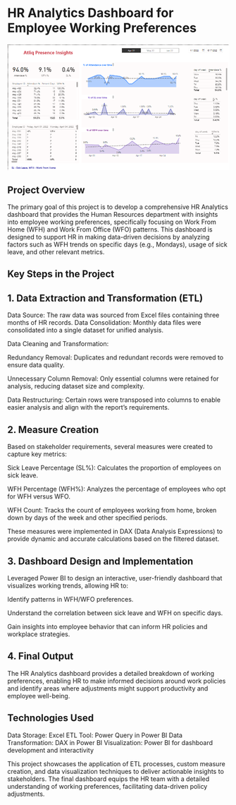 # HR Analytics Dashboard for Employee Working Preferences

![Dashboard](https://github.com/aravindp2024/HR_Data_Analytics/blob/main/Presence_Insights.png)


## Project Overview

The primary goal of this project is to develop a comprehensive HR Analytics dashboard that provides the Human Resources department with insights into employee working preferences, specifically focusing on Work From Home (WFH) and Work From Office (WFO) patterns. This dashboard is designed to support HR in making data-driven decisions by analyzing factors such as WFH trends on specific days (e.g., Mondays), usage of sick leave, and other relevant metrics.

## Key Steps in the Project

## 1. Data Extraction and Transformation (ETL)

Data Source: The raw data was sourced from Excel files containing three months of HR records.
Data Consolidation: Monthly data files were consolidated into a single dataset for unified analysis.

Data Cleaning and Transformation:

Redundancy Removal: Duplicates and redundant records were removed to ensure data quality.

Unnecessary Column Removal: Only essential columns were retained for analysis, reducing dataset size and complexity.

Data Restructuring: Certain rows were transposed into columns to enable easier analysis and align with the report’s requirements.

## 2. Measure Creation

Based on stakeholder requirements, several measures were created to capture key metrics:

Sick Leave Percentage (SL%): Calculates the proportion of employees on sick leave.

WFH Percentage (WFH%): Analyzes the percentage of employees who opt for WFH versus WFO.

WFH Count: Tracks the count of employees working from home, broken down by days of the week and other specified periods.

These measures were implemented in DAX (Data Analysis Expressions) to provide dynamic and accurate calculations based on the filtered dataset.

## 3. Dashboard Design and Implementation

Leveraged Power BI to design an interactive, user-friendly dashboard that visualizes working trends, allowing HR to:

Identify patterns in WFH/WFO preferences.

Understand the correlation between sick leave and WFH on specific days.

Gain insights into employee behavior that can inform HR policies and workplace strategies.

## 4. Final Output
The HR Analytics dashboard provides a detailed breakdown of working preferences, enabling HR to make informed decisions around work policies and identify areas where adjustments might support productivity and employee well-being.

## Technologies Used

Data Storage: Excel
ETL Tool: Power Query in Power BI
Data Transformation: DAX in Power BI
Visualization: Power BI for dashboard development and interactivity


This project showcases the application of ETL processes, custom measure creation, and data visualization techniques to deliver actionable insights to stakeholders. The final dashboard equips the HR team with a detailed understanding of working preferences, facilitating data-driven policy adjustments.
